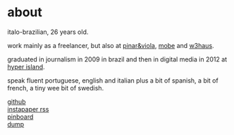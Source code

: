 # about

italo-brazilian, 26 years old. 

work mainly as a freelancer, but also at [pinar&viola][pv], [mobe][mundus] and [w3haus][w3].

graduated in journalism in 2009 in brazil and then in digital media in 2012 at [hyper island][hyper].

speak fluent portuguese, english and italian plus a bit of spanish, a bit of french, a tiny wee bit of swedish.

[github][github]<br>
[instapaper rss][instapaper]<br> 
[pinboard][pinboard]<br> 
[dump][image]<br>

[github]: https://github.com/guimachiavelli/
[instapaper]: http://www.instapaper.com/rss/1380621/pAmCmwkLTg7fxpDu18xVMfgB4
[pinboard]: http://pinboard.in/u:macki/
[image]: http://dump.guimachiavelli.com
[pv]: http://pinar-viola.com
[mundus]: http://mobe.com.br
[w3]: http://w3haus.com.br
[hyper]: http://hyperisland.com
